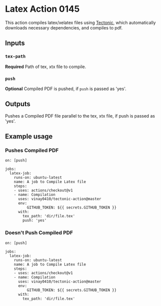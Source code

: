 # Latex Action 0145


This action compiles latex/xelatex files using [Tectonic](https://tectonic-typesetting.github.io/en-US/), which automatically downloads necessary dependencies, and compiles to pdf.

## Inputs

### `tex-path`

**Required** Path of tex, xtx file to compile.

### `push`

**Optional** Compiled PDF is pushed, if `push` is passed as 'yes'.

## Outputs
Pushes a Compiled PDF file parallel to the tex, xtx file, if push is passed as 'yes'.

## Example usage

### Pushes Compiled PDF
```
on: [push]

jobs:
  latex-job:
    runs-on: ubuntu-latest
    name: A job to Compile Latex file
    steps:
    - uses: actions/checkout@v1
    - name: Compilation
      uses: vinay0410/tectonic-action@master
      env:
          GITHUB_TOKEN: ${{ secrets.GITHUB_TOKEN }}
      with:
        tex_path: 'dir/file.tex'
        push: 'yes'
```

### Doesn't Push Compiled PDF
```
on: [push]

jobs:
  latex-job:
    runs-on: ubuntu-latest
    name: A job to Compile Latex file
    steps:
    - uses: actions/checkout@v1
    - name: Compilation
      uses: vinay0410/tectonic-action@master
      env:
          GITHUB_TOKEN: ${{ secrets.GITHUB_TOKEN }}
      with:
        tex_path: 'dir/file.tex'
```
